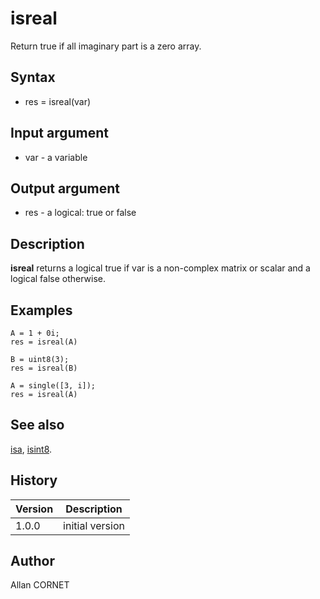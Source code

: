 

# isreal

Return true if all imaginary part is a zero array.

## Syntax

- res = isreal(var)

## Input argument

 - var - a variable

## Output argument

 - res - a logical: true or false

## Description

<b>isreal</b> returns a logical true if var is a non-complex matrix or scalar and a logical false otherwise.

## Examples

```Nelson
A = 1 + 0i;
res = isreal(A)
```
```Nelson
B = uint8(3);
res = isreal(B)
```
```Nelson
A = single([3, i]);
res = isreal(A)
```

## See also

[isa](isa.md), [isint8](isint8.md).
## History

|Version|Description|
|------|------|
|1.0.0|initial version|


## Author

Allan CORNET



